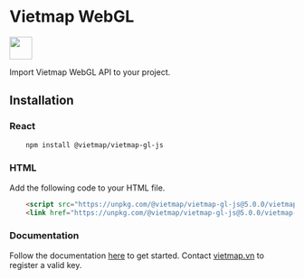 # Vietmap WebGL
[<img src="https://bizweb.dktcdn.net/100/415/690/themes/804206/assets/logo.png?1689561872933" height="40"/> </p>](https://vietmap.vn/maps-api)
Import Vietmap WebGL API to your project.

## Installation

### React
```bash
    npm install @vietmap/vietmap-gl-js
```

### HTML
Add the following code to your HTML file.
```html
    <script src="https://unpkg.com/@vietmap/vietmap-gl-js@5.0.0/vietmap-gl.js"></script>
    <link href="https://unpkg.com/@vietmap/vietmap-gl-js@5.0.0/vietmap-gl.css" rel="stylesheet" />
```

### Documentation
Follow the documentation [here](./docs/documentation.md) to get started.
Contact [vietmap.vn](https://bit.ly/vietmap-api) to register a valid key.
